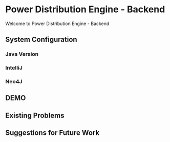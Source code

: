 # Power Distribution Engine - Backend
Welcome to Power Distribution Engine - Backend
## System Configuration
### Java Version
### IntelliJ
### Neo4J
## DEMO
## Existing Problems
## Suggestions for Future Work
